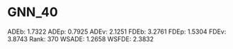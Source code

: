 # GNN_40

ADEb: 1.7322
ADEp: 0.7925
ADEv: 2.1251
FDEb: 3.2761
FDEp: 1.5304
FDEv: 3.8743
Rank: 370
WSADE: 1.2658
WSFDE: 2.3832